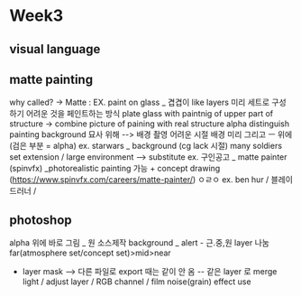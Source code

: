 Week3
======

visual language 
--------

matte painting
-------
why called? -> 
Matte : 
EX. paint on glass _ 겹겹이 like layers
미리 세트로 구성하기 어려운 것을 페인트하는 방식
plate glass with paintnig of upper part of structure -> combine picture of paining with real structure
alpha distinguish painting 
background 묘사 위해 --> 배경 촬영 어려운 시절 배경 미리 그리고 ㅡ 위에 (검은 부분 = alpha)
ex. starwars _ background (cg lack 시절) many soldiers
set extension / large environment --> substitute
ex. 구인공고 _ matte painter (spinvfx) _photorealistic painting 가능 + concept drawing 
(https://www.spinvfx.com/careers/matte-painter/)
ㅇㄹㅇ
ex. ben hur / 블레이드러너 / 

photoshop 
------------

alpha 위에 바로 그림 _ 원 소스제작
background _ alert - 근.중,원 layer 나눔  far(atmosphere set/concept set)>mid>near 
* layer mask --> 다른 파일로 export 때는 같이 안 옴 -- 같은 layer 로 merge
light / adjust layer / RGB channel / film noise(grain) effect use 
